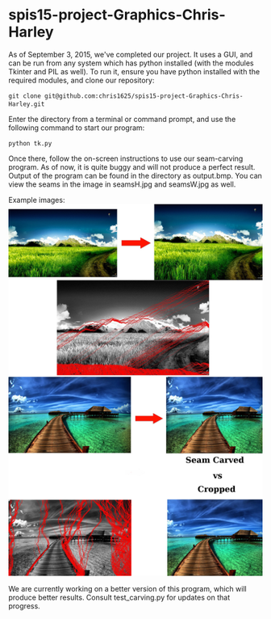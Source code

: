 # spis15-project-Graphics-Chris-Harley
As of September 3, 2015, we've completed our project. It uses a GUI, and
can be run from any system which has python installed (with the modules
Tkinter and PIL as well). To run it, ensure you have python installed with
the required modules, and clone our repository:

    git clone git@github.com:chris1625/spis15-project-Graphics-Chris-Harley.git

Enter the directory from a terminal or command prompt, and use the 
following command to start our program:

    python tk.py

Once there, follow the on-screen instructions to use our seam-carving
program. As of now, it is quite buggy and will not produce a perfect
result. Output of the program can be found in the directory as output.bmp.
You can view the seams in the image in seamsH.jpg and seamsW.jpg as well.

Example images:
![Example 1](example.jpg)
![Example 2](example2.jpg)

We are currently working on a better version of this program, which will
produce better results. Consult test_carving.py for updates on that 
progress.
